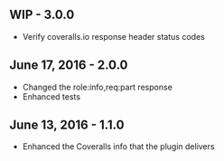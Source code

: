 ## WIP - 3.0.0
* Verify coveralls.io response header status codes

## June 17, 2016 - 2.0.0
* Changed the role:info,req:part response
* Enhanced tests

## June 13, 2016 - 1.1.0

* Enhanced the Coveralls info that the plugin delivers
